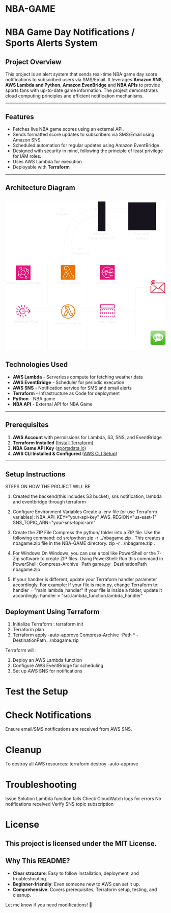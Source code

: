 # NBA-GAME

# NBA Game Day Notifications / Sports Alerts System

## **Project Overview**
This project is an alert system that sends real-time NBA game day score notifications to subscribed users via SMS/Email. It leverages **Amazon SNS**, **AWS Lambda and Python**, **Amazon EvenBridge** and **NBA APIs** to provide sports fans with up-to-date game information. The project demonstrates cloud computing principles and efficient notification mechanisms.

---

## **Features**
- Fetches live NBA game scores using an external API.
- Sends formatted score updates to subscribers via SMS/Email using Amazon SNS.
- Scheduled automation for regular updates using Amazon EventBridge.
- Designed with security in mind, following the principle of least privilege for IAM roles.
- Uses AWS Lambda for execution
- Deployable with **Terraform**

---

## **Architecture Diagram**

![alt text](image-1.png)
---

## **Technologies Used**
- **AWS Lambda** - Serverless compute for fetching weather data
- **AWS EventBridge** - Scheduler for periodic execution
- **AWS SNS** - Notification service for SMS and email alerts
- **Terraform** - Infrastructure as Code for deployment
- **Python** - NBA game 
- **NBA API** - External API for NBA Game

---

## **Prerequisites**
1. **AWS Account** with permissions for Lambda, S3, SNS, and EventBridge
2. **Terraform Installed** ([Install Terraform](https://developer.hashicorp.com/terraform/downloads))
3. **NBA Game API Key** ([sportsdata.io](https://sportsdata.io/))
4. **AWS CLI Installed & Configured** ([AWS CLI Setup](https://docs.aws.amazon.com/cli/latest/userguide/install-cliv2.html))

---

## **Setup Instructions**

STEPS ON HOW THE PROJECT WILL BE
1. Created the backend(this includes S3 bucket), sns notification, lambda and eventbridge through terraform

2. Configure Environment Variables
Create a .env file (or use Terraform variables):
NBA_API_KEY="your-api-key"
AWS_REGION="us-east-1"
SNS_TOPIC_ARN="your-sns-topic-arn"

3. Create the ZIP File
Compress the python/ folder into a ZIP file. Use the following command:
cd src/python
zip -r ../nbagame.zip .
This creates a nbagame.zip file in the NBA-GAME directory.
zip -r ../nbagame.zip .

4. For Windows
On Windows, you can use a tool like PowerShell or the 7-Zip software to create ZIP files.
Using PowerShell:
Run this command in PowerShell:
Compress-Archive -Path game.py -DestinationPath nbagame.zip

5. If your handler is different, update your Terraform handler parameter accordingly.
For example:
If your file is main.py, change Terraform to:
handler = "main.lambda_handler"
If your file is inside a folder, update it accordingly:
handler = "src.lambda_function.lambda_handler"

## Deployment Using Terraform
1. Initialize Terraform : terraform init
2. Terraform plan
3. Terraform apply -auto-approve
Compress-Archive -Path * -DestinationPath ..\nbagame.zip

Terraform will:

1. Deploy an AWS Lambda function
2. Configure AWS EventBridge for scheduling
3. Set up AWS SNS for notifications

# Test the Setup

# Check Notifications
Ensure email/SMS notifications are received from AWS SNS.

# Cleanup
To destroy all AWS resources:  terraform destroy -auto-approve

# Troubleshooting
Issue	                                                                 Solution
Lambda function fails                                      	Check CloudWatch logs for errors
No notifications received	                                Verify SNS topic subscription


# License
This project is licensed under the MIT License.
---

## **Why This README?**
- **Clear structure**: Easy to follow installation, deployment, and troubleshooting.
- **Beginner-friendly**: Even someone new to AWS can set it up.
- **Comprehensive**: Covers prerequisites, Terraform setup, testing, and cleanup.

Let me know if you need modifications! 🚀
